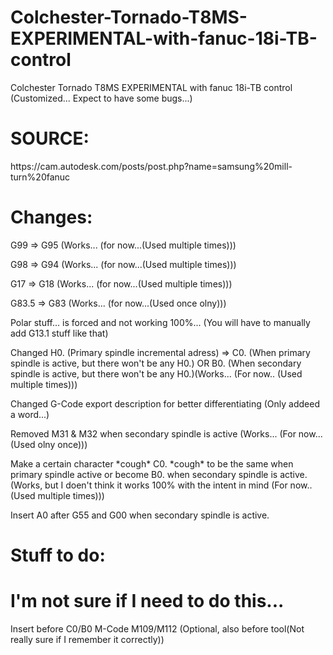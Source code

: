# Colchester-Tornado-T8MS-EXPERIMENTAL-with-fanuc-18i-TB-control

Colchester Tornado T8MS EXPERIMENTAL with fanuc 18i-TB control (Customized... Expect to have some bugs...)

# SOURCE:
<p>https://cam.autodesk.com/posts/post.php?name=samsung%20mill-turn%20fanuc</p>

# Changes:
<p>G99 => G95 (Works... (for now...(Used multiple times)))</p>
<p>G98 => G94 (Works... (for now...(Used multiple times)))</p>
<p>G17 => G18 (Works... (for now...(Used multiple times)))</p>
<p>G83.5 => G83 (Works... (for now...(Used once olny)))</p>
<p>Polar stuff... is forced and not working 100%... (You will have to manually add G13.1 stuff like that)</p>
<p>Changed H0. (Primary spindle incremental adress) => C0. (When primary spindle is active, but there won't be any H0.) OR B0. (When secondary spindle is active, but there won't be any H0.)(Works... (For now.. (Used multiple times)))</p>
<p>Changed G-Code export description for better differentiating (Only addeed a word...)</p>
</p>Removed M31 & M32 when secondary spindle is active (Works... (For now...(Used olny once)))</p>
</p>Make a certain character *cough* C0. *cough* to be the same when primary spindle active or become B0. when secondary spindle is active. (Works, but I doen't think it works 100% with the intent in mind (For now.. (Used multiple times)))</p>
</p>Insert A0 after G55 and G00 when secondary spindle is active.<p>

# Stuff to do:

# I'm not sure if I need to do this...
<p>Insert before C0/B0 M-Code M109/M112 (Optional, also before tool(Not really sure if I remember it correctly))</p>
